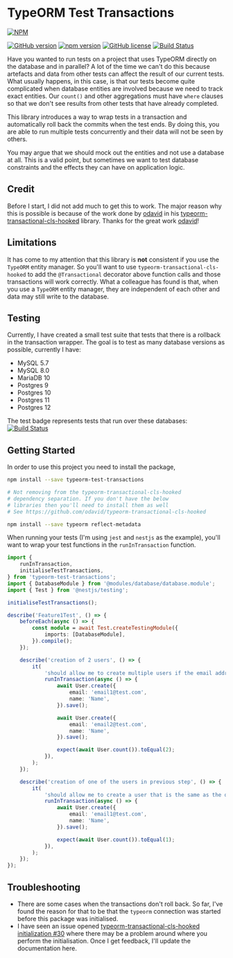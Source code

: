 # TypeORM Test Transactions

[![NPM](https://nodei.co/npm/typeorm-test-transactions.png)](https://nodei.co/npm/typeorm-test-transactions/)

[![GitHub version](https://badge.fury.io/gh/entrostat%2Ftypeorm-test-transactions.svg)](https://badge.fury.io/gh/entrostat%2Ftypeorm-test-transactions)
[![npm version](https://badge.fury.io/js/typeorm-test-transactions.svg)](https://badge.fury.io/js/typeorm-test-transactions)
<a href="https://github.com/entrostat/typeorm-test-transactions/blob/master/LICENSE"><img alt="GitHub license" src="https://img.shields.io/github/license/entrostat/typeorm-test-transactions"></a>
[![Build Status](https://travis-ci.org/entrostat/typeorm-test-transactions.svg?branch=develop)](https://travis-ci.org/entrostat/typeorm-test-transactions)

Have you wanted to run tests on a project that uses TypeORM directly on the database and in parallel? A lot of the time we can't do this because artefacts and data from other tests can affect the result of our current tests. What usually happens, in this case, is that our tests become quite complicated when database entities are involved because we need to track exact entities. Our `count()` and other aggregations must have `where` clauses so that we don't see results from other tests that have already completed.

This library introduces a way to wrap tests in a transaction and automatically roll back the commits when the test ends. By doing this, you are able to run multiple tests concurrently and their data will not be seen by others.

You may argue that we should mock out the entities and not use a database at all. This is a valid point, but sometimes we want to test database constraints and the effects they can have on application logic.

## Credit

Before I start, I did not add much to get this to work. The major reason why this is possible is because of the work done by [odavid](https://github.com/odavid) in his [typeorm-transactional-cls-hooked](https://github.com/odavid/typeorm-transactional-cls-hooked) library. Thanks for the great work [odavid](https://github.com/odavid)!

## Limitations

It has come to my attention that this library is **not** consistent if you use the `TypeORM` entity manager. So you'll want to use `typeorm-transactional-cls-hooked` to add the `@Transactional` decorator above function calls and those transactions will work correctly. What a colleague has found is that, when you use a `TypeORM` entity manager, they are independent of each other and data may still write to the database.

## Testing

Currently, I have created a small test suite that tests that there is a rollback in the transaction wrapper. The goal is to test as many database versions as possible, currently I have:

-   MySQL 5.7
-   MySQL 8.0
-   MariaDB 10
-   Postgres 9
-   Postgres 10
-   Postgres 11
-   Postgres 12

The test badge represents tests that run over these databases: [![Build Status](https://travis-ci.org/entrostat/typeorm-test-transactions.svg?branch=develop)](https://travis-ci.org/entrostat/typeorm-test-transactions)

## Getting Started

In order to use this project you need to install the package,

```bash
npm install --save typeorm-test-transactions

# Not removing from the typeorm-transactional-cls-hooked
# dependency separation. If you don't have the below
# libraries then you'll need to install them as well
# See https://github.com/odavid/typeorm-transactional-cls-hooked

npm install --save typeorm reflect-metadata
```

When running your tests (I'm using `jest` and `nestjs` as the example), you'll want to wrap your test functions in the `runInTransaction` function.

```typescript
import {
    runInTransaction,
    initialiseTestTransactions,
} from 'typeorm-test-transactions';
import { DatabaseModule } from '@modules/database/database.module';
import { Test } from '@nestjs/testing';

initialiseTestTransactions();

describe('Feature1Test', () => {
    beforeEach(async () => {
        const module = await Test.createTestingModule({
            imports: [DatabaseModule],
        }).compile();
    });

    describe('creation of 2 users', () => {
        it(
            'should allow me to create multiple users if the email address is different but name is the same',
            runInTransaction(async () => {
                await User.create({
                    email: 'email1@test.com',
                    name: 'Name',
                }).save();

                await User.create({
                    email: 'email2@test.com',
                    name: 'Name',
                }).save();

                expect(await User.count()).toEqual(2);
            }),
        );
    });

    describe('creation of one of the users in previous step', () => {
        it(
            'should allow me to create a user that is the same as the one in the previous step',
            runInTransaction(async () => {
                await User.create({
                    email: 'email1@test.com',
                    name: 'Name',
                }).save();

                expect(await User.count()).toEqual(1);
            }),
        );
    });
});
```

## Troubleshooting

-   There are some cases when the transactions don't roll back. So far, I've found the reason for that to be that the `typeorm` connection was started before this package was initialised.
-   I have seen an issue opened [typeorm-transactional-cls-hooked initialization #30](https://github.com/odavid/typeorm-transactional-cls-hooked/issues/30) where there may be a problem around where you perform the initialisation. Once I get feedback, I'll update the documentation here.
